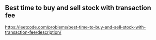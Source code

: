 ## Best time to buy and sell stock with transaction fee
https://leetcode.com/problems/best-time-to-buy-and-sell-stock-with-transaction-fee/description/
